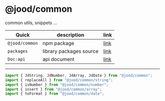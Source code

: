 # @jood/common

common utils, snippets ...

| Quick          | description             | link                                                                        |
| -------------- | ----------------------- | --------------------------------------------------------------------------- |
| `@jood/common` | npm package             | [link](https://www.npmjs.com/package/@jood/common)                          |
| `packages`     | library packages source | [link](https://github.com/molgga/jood-common/tree/master/projects/packages) |
| `Doc:api`      | api document            | [link](https://molgga.github.io/jood-common)                                |

---

```typescript
import { JdString, JdNumber, JdArray, JdDate } from "@jood/common";
import { replaceAll } from "@jood/common/string";
import { isNumber } from "@jood/common/number";
import { insert } from "@jood/common/array";
import { toFormat } from "@jood/common/date";
```

<style>
table {
  width:100%;
}
</style>
